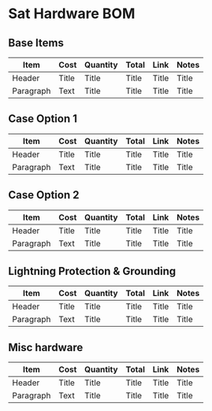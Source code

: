 # Sat Hardware BOM

## Base Items

| Item      | Cost | Quantity | Total | Link | Notes |
| ----------- | ----------- | ----------- | ----------- | ----------- | ----------- |
| Header      | Title       | Title       | Title       | Title       | Title       |   
| Paragraph   | Text        | Title       | Title       | Title       | Title       |    


## Case Option 1

| Item      | Cost | Quantity | Total | Link | Notes |
| ----------- | ----------- | ----------- | ----------- | ----------- | ----------- |
| Header      | Title       | Title       | Title       | Title       | Title       |   
| Paragraph   | Text        | Title       | Title       | Title       | Title       |    

## Case Option 2

| Item      | Cost | Quantity | Total | Link | Notes |
| ----------- | ----------- | ----------- | ----------- | ----------- | ----------- |
| Header      | Title       | Title       | Title       | Title       | Title       |   
| Paragraph   | Text        | Title       | Title       | Title       | Title       |    

## Lightning Protection & Grounding

| Item      | Cost | Quantity | Total | Link | Notes |
| ----------- | ----------- | ----------- | ----------- | ----------- | ----------- |
| Header      | Title       | Title       | Title       | Title       | Title       |   
| Paragraph   | Text        | Title       | Title       | Title       | Title       |   

## Misc hardware

| Item      | Cost | Quantity | Total | Link | Notes |
| ----------- | ----------- | ----------- | ----------- | ----------- | ----------- |
| Header      | Title       | Title       | Title       | Title       | Title       |   
| Paragraph   | Text        | Title       | Title       | Title       | Title       |  

